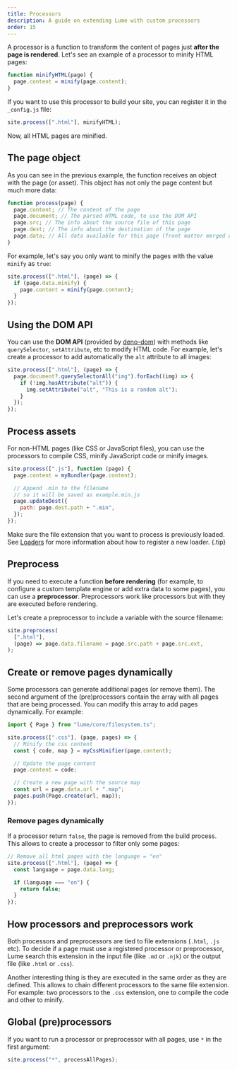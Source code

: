 ```yaml
---
title: Processors
description: A guide on extending Lume with custom processors
order: 15
---
```


A processor is a function to transform the content of pages just **after the
page is rendered**. Let's see an example of a processor to minify HTML pages:

```js
function minifyHTML(page) {
  page.content = minify(page.content);
}
```

If you want to use this processor to build your site, you can register it in the
`_config.js` file:

```js
site.process([".html"], minifyHTML);
```

Now, all HTML pages are minified.

## The page object

As you can see in the previous example, the function receives an object with the
page (or asset). This object has not only the page content but much more data:

```js
function process(page) {
  page.content; // The content of the page
  page.document; // The parsed HTML code, to use the DOM API
  page.src; // The info about the source file of this page
  page.dest; // The info about the destination of the page
  page.data; // All data available for this page (front matter merged with _data)
}
```

For example, let's say you only want to minify the pages with the value `minify`
as `true`:

```js
site.process([".html"], (page) => {
  if (page.data.minify) {
    page.content = minify(page.content);
  }
});
```

## Using the DOM API

You can use the **DOM API** (provided by
[deno-dom](https://github.com/b-fuze/deno-dom)) with methods like
`querySelector`, `setAttribute`, etc to modify HTML code. For example, let's
create a processor to add automatically the `alt` attribute to all images:

```js
site.process([".html"], (page) => {
  page.document?.querySelectorAll("img").forEach((img) => {
    if (!img.hasAttribute("alt")) {
      img.setAttribute("alt", "This is a random alt");
    }
  });
});
```

## Process assets

For non-HTML pages (like CSS or JavaScript files), you can use the processors to
compile CSS, minify JavaScript code or minify images.

```js
site.process([".js"], function (page) {
  page.content = myBundler(page.content);

  // Append .min to the filename
  // so it will be saved as example.min.js
  page.updateDest({
    path: page.dest.path + ".min",
  });
});
```

Make sure the file extension that you want to process is previously loaded. See
[Loaders](loaders.md) for more information about how to register a new loader.
{.tip}

## Preprocess

If you need to execute a function **before rendering** (for example, to
configure a custom template engine or add extra data to some pages), you can use
a **preprocessor**. Preprocessors work like processors but with they are
executed before rendering.

Let's create a preprocessor to include a variable with the source filename:

```js
site.preprocess(
  [".html"],
  (page) => page.data.filename = page.src.path + page.src.ext,
);
```

## Create or remove pages dynamically

Some processors can generate additional pages (or remove them). The second
argument of the (pre)processors contain the array with all pages that are being
processed. You can modify this array to add pages dynamically. For example:

```js
import { Page } from "lume/core/filesystem.ts";

site.process([".css"], (page, pages) => {
  // Minify the css content
  const { code, map } = myCssMinifier(page.content);

  // Update the page content
  page.content = code;

  // Create a new page with the source map
  const url = page.data.url + ".map";
  pages.push(Page.create(url, map));
});
```

### Remove pages dynamically

If a processor return `false`, the page is removed from the build process. This
allows to create a processor to filter only some pages:

```ts
// Remove all html pages with the language = "en"
site.process([".html"], (page) => {
  const language = page.data.lang;

  if (language === "en") {
    return false;
  }
});
```

## How processors and preprocessors work

Both processors and preprocessors are tied to file extensions (`.html`, `.js`
etc). To decide if a page must use a registered processor or preprocessor, Lume
search this extension in the input file (like `.md` or `.njk`) or the output
file (like `.html` or `.css`).

Another interesting thing is they are executed in the same order as they are
defined. This allows to chain different processors to the same file extension.
For example: two processors to the `.css` extension, one to compile the code and
other to minify.

## Global (pre)processors

If you want to run a processor or preprocessor with all pages, use `*` in the
first argument:

```js
site.process("*", processAllPages);
```

